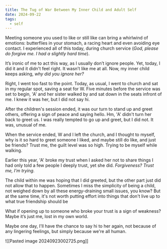 ```yaml
---
title: The Tug of War Between My Inner Child and Adult Self
date: 2024-09-22
tags:
  - self
---
```

Meeting someone you used to like or still like can bring a whirlwind of emotions: butterflies in your stomach, a racing heart and even avoiding eye contact. I experienced all of this today, during church service (*God, please do forgive me. I had a slightly hard time*).

It’s ironic of me to act this way, as I usually don’t ignore people. Yet, today, I did it and it didn't feel right. It wasn’t like me at all. Now, my inner child keeps asking, *why did you ignore her?*

Right, I went too fast to the point. Today, as usual, I went to church and sat in my regular spot, saving a seat for W. Five minutes before the service was set to begin, 'A' and her sister walked by and sat down in the seats infront of me. I knew it was her, but I did not say hi.

After the children's session ended, it was our turn to stand up and greet others, offering a sign of peace and saying hello. Hm, 'A' didn't turn her back to greet us. I was really tempted to go up and greet, but I did not. It was, unusual of me.

When the service ended, W and I left the church, and I thought to myself, why is it so hard to greet someone I liked, and maybe still do like, and just be friends? Trust me, the guilt level was so high. Trying to be myself while walking.

Earlier this year, 'A' broke my trust when I asked her not to share things I had only told a few people I deeply trust, yet she did. *Forgiveness? Trust me, I’m trying.*

The child within me was hoping that I did greeted, but the other part just did not allow that to happen. Sometimes I miss the simplicity of being a child, not weighed down by all these energy-draining small issues, you know? But at the same time, it's not worth putting effort into things that don't live up to what true friendship should be

What if opening up to someone who broke your trust is a sign of weakness? Maybe it’s just me, lost in my own world.

Maybe one day, I'll have the chance to say hi to her again, not because of any lingering feelings, but simply because we're all human.


![[Pasted image 20240923002725.png]]